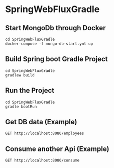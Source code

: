 # SpringWebFluxGradle

## Start MongoDb through Docker
```
cd SpringWebFluxGradle
docker-compose -f mongo-db-start.yml up
```
## Build Spring boot Gradle Project
```
cd SpringWebFluxGradle
gradlew build 
```

## Run the Project
```
cd SpringWebFluxGradle
gradle bootRun
```
## Get DB data (Example)
```
GET http://localhost:8080/employees
```
## Consume another Api (Example)
```
GET http://localhost:8080/consume
```







 
